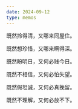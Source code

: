 ```yaml
---
date: 2024-09-12
type: memos
---
```


既然拎得清，又哪来同屋住。

既然想珍惜，又哪来瞒得深。

既然盼明日，又何必贱今日。

既然不相信，又何必怕失望。

既然假坦诚，又何必真挽留。

既然不理解，又何必放不下。
